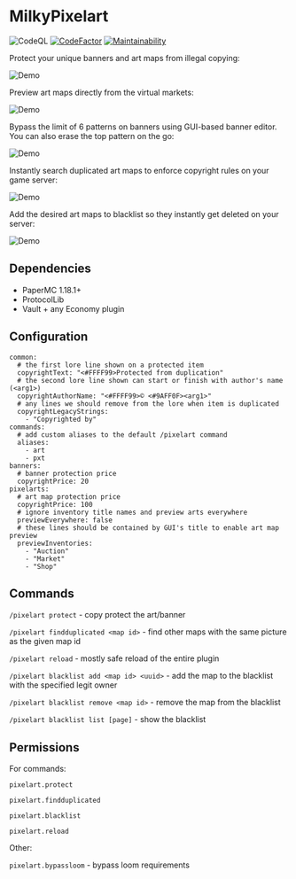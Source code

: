 # MilkyPixelart
![CodeQL](https://github.com/radiant-ai/MilkyPixelart/actions/workflows/codeql.yml/badge.svg)
[![CodeFactor](https://www.codefactor.io/repository/github/radiant-ai/milkypixelart/badge)](https://www.codefactor.io/repository/github/radiant-ai/milkypixelart)
[![Maintainability](https://api.codeclimate.com/v1/badges/4dfb4edd6f9a4ace6b9e/maintainability)](https://codeclimate.com/github/radiant-ai/MilkyPixelart/maintainability)

Protect your unique banners and art maps from illegal copying:

![Demo](https://i.imgur.com/c5OmyVa.gif)

Preview art maps directly from the virtual markets:

![Demo](https://i.imgur.com/oZbuB3y.gif)

Bypass the limit of 6 patterns on banners using GUI-based banner editor. You can also erase the top pattern on the go:

![Demo](https://i.imgur.com/RyRVolG.gif)

Instantly search duplicated art maps to enforce copyright rules on your game server:

![Demo](https://i.imgur.com/aXpxVgf.gif)

Add the desired art maps to blacklist so they instantly get deleted on your server:

![Demo](https://i.imgur.com/MGqk2mM.png)

## Dependencies
- PaperMC 1.18.1+
- ProtocolLib
- Vault + any Economy plugin
## Configuration
```
common:
  # the first lore line shown on a protected item
  copyrightText: "<#FFFF99>Protected from duplication"
  # the second lore line shown can start or finish with author's name (<arg1>)
  copyrightAuthorName: "<#FFFF99>© <#9AFF0F><arg1>"
  # any lines we should remove from the lore when item is duplicated
  copyrightLegacyStrings:
    - "Copyrighted by"
commands:
  # add custom aliases to the default /pixelart command
  aliases:
    - art
    - pxt
banners:
  # banner protection price
  copyrightPrice: 20
pixelarts:
  # art map protection price
  copyrightPrice: 100
  # ignore inventory title names and preview arts everywhere
  previewEverywhere: false
  # these lines should be contained by GUI's title to enable art map preview
  previewInventories:
    - "Auction"
    - "Market"
    - "Shop"
```
## Commands

`/pixelart protect` - copy protect the art/banner

`/pixelart findduplicated <map id>` - find other maps with the same picture as the given map id

`/pixelart reload` - mostly safe reload of the entire plugin

`/pixelart blacklist add <map id> <uuid>` - add the map to the blacklist with the specified legit owner

`/pixelart blacklist remove <map id>` - remove the map from the blacklist

`/pixelart blacklist list [page]` - show the blacklist

## Permissions

For commands:

`pixelart.protect`

`pixelart.findduplicated`

`pixelart.blacklist`

`pixelart.reload`

Other:

`pixelart.bypassloom` - bypass loom requirements